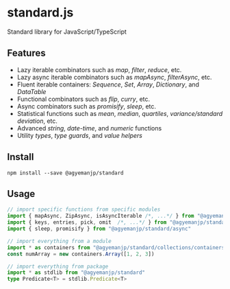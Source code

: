 # standard.js
Standard library for JavaScript/TypeScript

## Features
- Lazy iterable combinators such as _map_, _filter_, _reduce_, etc.
- Lazy async iterable combinators such as _mapAsync_, _filterAsync_, etc.
- Fluent iterable containers: _Sequence_, _Set_, _Array_, _Dictionary_, and _DataTable_
- Functional combinators such as _flip_, _curry_, etc.
- Async combinators such as _promisify_, _sleep_, etc.
- Statistical functions such as _mean_, _median_, _quartiles_, _variance/standard deviation_, etc.
- Advanced _string_, _date-time_, and _numeric_ functions
- Utility _types_, _type guards_, and _value helpers_


## Install
`npm install --save @agyemanjp/standard`


## Usage
```ts
// import specific functions from specific modules
import { mapAsync, ZipAsync, isAsyncIterable /*, ...*/ } from "@agyemanjp/standard/collections/combinators"
import { keys, entries, pick, omit  /*, ...*/ } from "@agyemanjp/standard/object"
import { sleep, promisify } from "@agyemanjp/standard/async"

// import everything from a module
import * as containers from "@agyemanjp/standard/collections/containers"
const numArray = new containers.Array([1, 2, 3])

// import everything from package
import * as stdlib from "@agyemanjp/standard"
type Predicate<T> = stdlib.Predicate<T>
```